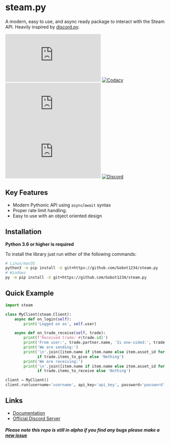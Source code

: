 steam.py
=========

A modern, easy to use, and async ready package to interact with the Steam API. Heavily inspired by [discord.py](https://github.com/Rapptz/discord.py).

![License](https://img.shields.io/github/license/Gobot1234/steam.py) [![Codacy](https://img.shields.io/codacy/grade/a0405599d4ab4a8c82655873d7443532)](https://app.codacy.com/manual/Gobot1234/steam.py) [![GitHub issues](https://img.shields.io/github/issues-raw/Gobot1234/steam.py)](https://github.com/Gobot1234/steam.py/issues) [![GitHub stars](https://img.shields.io/github/stars/Gobot1234/steam.py)](https://github.com/Gobot1234/steam.py/stargazers) [![Discord](https://img.shields.io/discord/678629505094647819?color=7289da&label=Discord&logo=discord)](https://discord.gg/MQ68WUS)

Key Features
--------------

- Modern Pythonic API using `async`/`await` syntax
- Proper rate limit handling.
- Easy to use with an object oriented design

Installation
--------------

**Python 3.6 or higher is required**

To install the library just run either of the following commands:

```sh
# Linux/macOS
python3 -m pip install -U git+https://github.com/Gobot1234/steam.py
# Windows
py -m pip install -U git+https://github.com/Gobot1234/steam.py
```

Quick Example
--------------

```py
import steam

class MyClient(steam.Client):
    async def on_login(self):
        print('Logged on as', self.user)

    async def on_trade_receive(self, trade):
        print(f'Received trade: #{trade.id}')
     	print('From user:', trade.partner.name, 'Is one-sided:', trade.is_one_sided())
        print('We are sending:')
        print('\n'.join([item.name if item.name else item.asset_id for item in trade.items_to_give])
              if trade.items_to_give else 'Nothing')
        print('We are receiving:')
        print('\n'.join([item.name if item.name else item.asset_id for item in trade.items_to_receive])
              if trade.items_to_receive else 'Nothing')

client = MyClient()
client.run(username='username', api_key='api_key', password='password', shared_secret='shared_secret')
```

Links
------

  - [Documentation](https://steampy.readthedocs.io/en/latest/index.html)
  - [Official Discord Server](https://discord.gg/MQ68WUS)

##### Please note this repo is still in alpha if you find any bugs please make a [new issue](https://github.com/Gobot1234/steam.py/issues/new)
